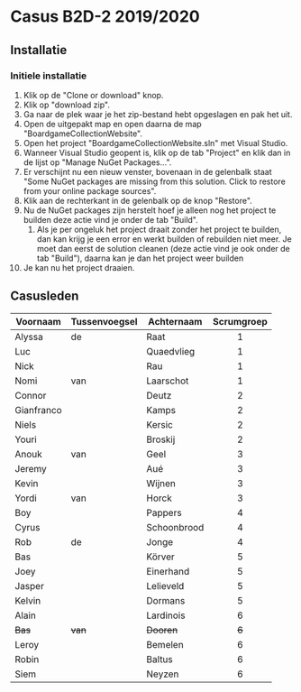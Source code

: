 # Casus B2D-2 2019/2020
## Installatie

### Initiele installatie
 1. Klik op de "Clone or download" knop.
 2. Klik op "download zip".
 3. Ga naar de plek waar je het zip-bestand hebt opgeslagen en pak het uit.
 4. Open de uitgepakt map en open daarna de map "BoardgameCollectionWebsite".
 5. Open het project "BoardgameCollectionWebsite.sln" met Visual Studio.
 6. Wanneer Visual Studio geopent is, klik op de tab "Project" en klik dan in de lijst op "Manage NuGet Packages...".
 7. Er verschijnt nu een nieuw venster, bovenaan in de gelenbalk staat "Some NuGet packages are missing from this solution. Click to restore from your online package sources".
 8. Klik aan de rechterkant in de gelenbalk op de knop "Restore".
 9. Nu de NuGet packages zijn herstelt hoef je alleen nog het project te builden deze actie vind je onder de tab "Build".
    1. Als je per ongeluk het project draait zonder het project te builden, dan kan krijg je een error en werkt builden of rebuilden niet meer. Je moet dan eerst de solution cleanen (deze actie vind je ook onder de tab "Build"), daarna kan je dan het project weer builden
 10. Je kan nu het project draaien.
 
 

## Casusleden
|Voornaam  |Tussenvoegsel|Achternaam |Scrumgroep|
|----------|-------------|-----------|:--------:|
|Alyssa    |de           |Raat       |1         |
|Luc       |             |Quaedvlieg |1         |
|Nick      |             |Rau        |1         |
|Nomi      |van          |Laarschot  |1         |
|Connor    |             |Deutz      |2         |
|Gianfranco|             |Kamps      |2         |
|Niels     |             |Kersic     |2         |
|Youri     |             |Broskij    |2         |
|Anouk     |van          |Geel       |3         |
|Jeremy    |             |Aué        |3         |
|Kevin     |             |Wijnen     |3         |
|Yordi     |van          |Horck      |3         |
|Boy       |             |Pappers    |4         |
|Cyrus     |             |Schoonbrood|4         |
|Rob       |de           |Jonge      |4         |
|Bas       |             |Körver     |5         |
|Joey      |             |Einerhand  |5         |
|Jasper    |             |Lelieveld  |5         |
|Kelvin    |             |Dormans    |5         |
|Alain     |             |Lardinois  |6         |
|~~Bas~~   |~~van~~      |~~Dooren~~ |~~6~~     |
|Leroy     |             |Bemelen    |6         |
|Robin     |             |Baltus     |6         |
|Siem      |             |Neyzen     |6         |
